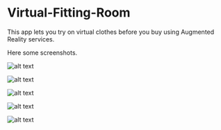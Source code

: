 # Virtual-Fitting-Room
This app lets you try on virtual clothes before you buy using Augmented Reality services. 

Here some screenshots.

![alt text](https://imgur.com/RkR4wwb.jpg)

![alt text](https://imgur.com/ZjzeKtk.jpg)

![alt text](https://imgur.com/zsWFECV.jpg)

![alt text](https://imgur.com/rxcWHCj.jpg)

![alt text](https://imgur.com/4DzyJmy.jpg)

